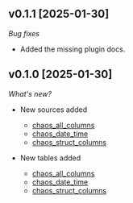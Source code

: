 ## v0.1.1 [2025-01-30]

_Bug fixes_

- Added the missing plugin docs.

## v0.1.0 [2025-01-30]

_What's new?_

- New sources added

  - [chaos_all_columns](https://hub.tailpipe.io/plugins/turbot/chaos/sources/chaos_all_columns)
  - [chaos_date_time](https://hub.tailpipe.io/plugins/turbot/chaos/sources/chaos_date_time)
  - [chaos_struct_columns](https://hub.tailpipe.io/plugins/turbot/chaos/sources/chaos_struct_columns)

- New tables added

  - [chaos_all_columns](https://hub.tailpipe.io/plugins/turbot/chaos/tables/chaos_all_columns)
  - [chaos_date_time](https://hub.tailpipe.io/plugins/turbot/chaos/tables/chaos_date_time)
  - [chaos_struct_columns](https://hub.tailpipe.io/plugins/turbot/chaos/tables/chaos_struct_columns)
